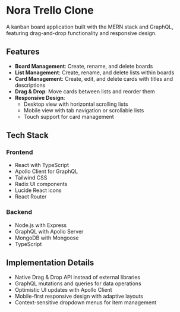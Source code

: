 # Nora Trello Clone

A kanban board application built with the MERN stack and GraphQL, featuring drag-and-drop functionality and responsive design.

## Features

- **Board Management**: Create, rename, and delete boards
- **List Management**: Create, rename, and delete lists within boards
- **Card Management**: Create, edit, and delete cards with titles and descriptions
- **Drag & Drop**: Move cards between lists and reorder them
- **Responsive Design**: 
  - Desktop view with horizontal scrolling lists
  - Mobile view with tab navigation or scrollable lists
  - Touch support for card management

## Tech Stack

### Frontend
- React with TypeScript
- Apollo Client for GraphQL
- Tailwind CSS
- Radix UI components
- Lucide React icons
- React Router

### Backend
- Node.js with Express
- GraphQL with Apollo Server
- MongoDB with Mongoose
- TypeScript

## Implementation Details

- Native Drag & Drop API instead of external libraries
- GraphQL mutations and queries for data operations
- Optimistic UI updates with Apollo Client
- Mobile-first responsive design with adaptive layouts
- Context-sensitive dropdown menus for item management